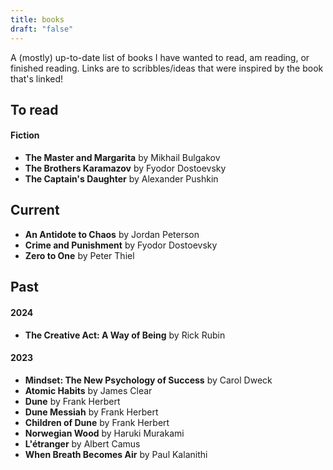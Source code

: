 ```yaml
---
title: books
draft: "false"
---
```

A (mostly) up-to-date list of books I have wanted to read, am reading, or finished reading. Links are to scribbles/ideas that were inspired by the book that's linked!
## To read

#### Fiction
- **The Master and Margarita** by Mikhail Bulgakov
- **The Brothers Karamazov** by Fyodor Dostoevsky
- **The Captain's Daughter** by Alexander Pushkin
## Current
- **An Antidote to Chaos** by Jordan Peterson
- **Crime and Punishment** by Fyodor Dostoevsky
- **Zero to One** by Peter Thiel
## Past
#### 2024
- **The Creative Act: A Way of Being** by Rick Rubin
#### 2023
- **Mindset: The New Psychology of Success** by Carol Dweck
- **Atomic Habits** by James Clear
- **Dune** by Frank Herbert
- **Dune Messiah** by Frank Herbert
- **Children of Dune** by Frank Herbert
- **Norwegian Wood** by Haruki Murakami
- **L'étranger** by Albert Camus
- **When Breath Becomes Air** by Paul Kalanithi